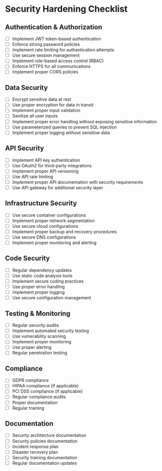 # Security Hardening Checklist

## Authentication & Authorization
- [ ] Implement JWT token-based authentication
- [ ] Enforce strong password policies
- [ ] Implement rate limiting for authentication attempts
- [ ] Use secure session management
- [ ] Implement role-based access control (RBAC)
- [ ] Enforce HTTPS for all communications
- [ ] Implement proper CORS policies

## Data Security
- [ ] Encrypt sensitive data at rest
- [ ] Use proper encryption for data in transit
- [ ] Implement proper input validation
- [ ] Sanitize all user inputs
- [ ] Implement proper error handling without exposing sensitive information
- [ ] Use parameterized queries to prevent SQL injection
- [ ] Implement proper logging without sensitive data

## API Security
- [ ] Implement API key authentication
- [ ] Use OAuth2 for third-party integrations
- [ ] Implement proper API versioning
- [ ] Use API rate limiting
- [ ] Implement proper API documentation with security requirements
- [ ] Use API gateway for additional security layer

## Infrastructure Security
- [ ] Use secure container configurations
- [ ] Implement proper network segmentation
- [ ] Use secure cloud configurations
- [ ] Implement proper backup and recovery procedures
- [ ] Use secure DNS configurations
- [ ] Implement proper monitoring and alerting

## Code Security
- [ ] Regular dependency updates
- [ ] Use static code analysis tools
- [ ] Implement secure coding practices
- [ ] Use proper error handling
- [ ] Implement proper logging
- [ ] Use secure configuration management

## Testing & Monitoring
- [ ] Regular security audits
- [ ] Implement automated security testing
- [ ] Use vulnerability scanning
- [ ] Implement proper monitoring
- [ ] Use proper alerting
- [ ] Regular penetration testing

## Compliance
- [ ] GDPR compliance
- [ ] HIPAA compliance (if applicable)
- [ ] PCI DSS compliance (if applicable)
- [ ] Regular compliance audits
- [ ] Proper documentation
- [ ] Regular training

## Documentation
- [ ] Security architecture documentation
- [ ] Security policies documentation
- [ ] Incident response plan
- [ ] Disaster recovery plan
- [ ] Security training documentation
- [ ] Regular documentation updates 